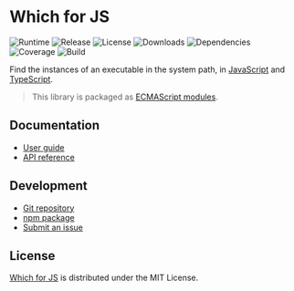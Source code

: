 # Which for JS
![Runtime](https://img.shields.io/node/v/@cedx/which.svg) ![Release](https://img.shields.io/npm/v/@cedx/which.svg) ![License](https://img.shields.io/npm/l/@cedx/which.svg) ![Downloads](https://img.shields.io/npm/dt/@cedx/which.svg) ![Dependencies](https://david-dm.org/cedx/which.js.svg) ![Coverage](https://coveralls.io/repos/github/cedx/which.js/badge.svg) ![Build](https://github.com/cedx/which.js/workflows/build/badge.svg)

Find the instances of an executable in the system path, in [JavaScript](https://developer.mozilla.org/en-US/docs/Web/JavaScript) and [TypeScript](https://www.typescriptlang.org).

> This library is packaged as [ECMAScript modules](https://nodejs.org/api/esm.html).

## Documentation
- [User guide](https://docs.belin.io/which.js)
- [API reference](https://api.belin.io/which.js)

## Development
- [Git repository](https://git.belin.io/cedx/which.js)
- [npm package](https://www.npmjs.com/package/@cedx/which)
- [Submit an issue](https://git.belin.io/cedx/which.js/issues)

## License
[Which for JS](https://docs.belin.io/which.js) is distributed under the MIT License.
